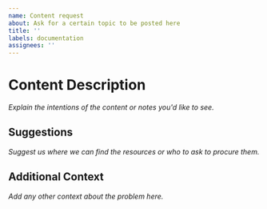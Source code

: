 ```yaml
---
name: Content request
about: Ask for a certain topic to be posted here
title: ''
labels: documentation
assignees: ''
---
```


# Content Description

_Explain the intentions of the content or notes you'd like to see._

## Suggestions

_Suggest us where we can find the resources or who to ask to procure them._

## Additional Context

_Add any other context about the problem here._

<!-- If you want to contribute to the codebase, uncomment the section below and feel free to fork the repo and make a PR to close this issue. -->

<!-- ## Would I like to work on this? -->
<!-- Yes. -->
